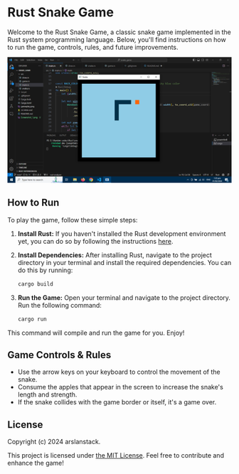 # Rust Snake Game

Welcome to the Rust Snake Game, a classic snake game implemented in the Rust system programming language. Below, you'll find instructions on how to run the game, controls, rules, and future improvements.

![Snake Game](gameplay.png)

## How to Run

To play the game, follow these simple steps:

1. **Install Rust:**
   If you haven't installed the Rust development environment yet, you can do so by following the instructions [here](https://www.rust-lang.org/tools/install).
2. **Install Dependencies:**
   After installing Rust, navigate to the project directory in your terminal and install the required dependencies. You can do this by running:
   
   ```bash
   cargo build

3. **Run the Game:**
   Open your terminal and navigate to the project directory. Run the following command:

   ```bash
   cargo run

This command will compile and run the game for you. Enjoy!

## Game Controls & Rules

- Use the arrow keys on your keyboard to control the movement of the snake.
- Consume the apples that appear in the screen to increase the snake's length and strength.
- If the snake collides with the game border or itself, it's a game over.

## License

Copyright (c) 2024 arslanstack.

This project is licensed under [the MIT License](LICENSE.md). Feel free to contribute and enhance the game!